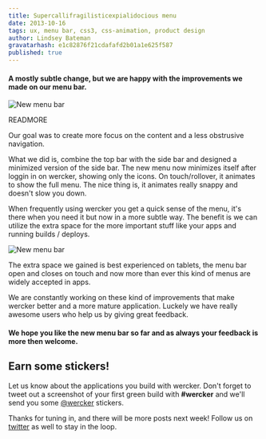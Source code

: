 ```yaml
---
title: Supercallifragilisticexpialidocious menu
date: 2013-10-16
tags: ux, menu bar, css3, css-animation, product design
author: Lindsey Bateman
gravatarhash: e1c82876f21cdafafd2b01a1e625f587
published: true
---
```


<h4 class="subheader">
A mostly subtle change, but we are happy
with the improvements we made on our menu bar.
</h4>

![New menu bar](/images/posts/new-menubar/new-menubar.jpg)

READMORE

Our goal was to create more focus on the content and a less obstrusive navigation.

What we did is, combine the top bar with the side bar and designed a minimized version of the side bar.
The new menu now minimizes itself after loggin in on wercker, showing only the icons.
On touch/rollover, it animates to show the full menu. The nice thing is, it animates really snappy
and doesn't slow you down.

When frequently using wercker you get a quick sense of the menu, it's there when you need it but now
in a more subtle way. The benefit is we can utilize the extra space for the more important stuff like
your apps and running builds / deploys.

![New menu bar](/images/posts/new-menubar/new-menubar-ipad.jpg)

The extra space we gained is best experienced on tablets, the menu bar open and closes on touch and
now more than ever this kind of menus are widely accepted in apps.

We are constantly working on these kind of improvements that make wercker better and a more mature application.
Luckely we have really awesome users who help us by giving great feedback.

<h4 class="subheader highlight">
We hope you like the new menu bar so far and as always your feedback is more then welcome.
</h4>

## Earn some stickers!

Let us know about the applications you build with wercker. Don't forget to tweet out a screenshot of your first green build with **#wercker** and we'll send you some [@wercker](http://twitter.com/wercker) stickers.

Thanks for tuning in, and there will be more posts next week! Follow us on [twitter](http://twitter.com/wercker) as well to stay in the loop.
